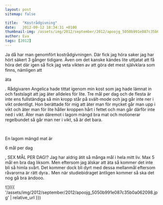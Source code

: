 ```yaml
---
layout: post
sitemap: false

title:  "Kostrådgivning"
date:   2012-09-12 18:34:31 +0100
thumbnail-img: /assets/img/2012/september/2012/apoojg_5050b991e087c35b0a062098.jpg
author: Eva
tags: [2012]
---
```


Ja då har man genomfört kostrådgivningen. Där fick jag höra saker jag har hört säkert 3 gånger tidigare. Även om det kanske kändes lite uttjatat att få höra det där igen så fick jag veta vikten av att göra det mest självklara som finns, nämligen att 

äta

. Rådgivaren Angelica hade tittat igenom min kost som jag hade lämnat in och fastslagit att jag äter alldeles för lite. Tre mål per dag och de flesta är inte ens fullständiga så min kropp står på svält-mode och jag går inte ner i vikt ordentligt. Hon berättade för mig att äter man för mycket går man upp i vikt och äter man för lite håller kroppen hårt i fettet och man går därför inte ned i vikt. Äter man däremot i lagom mängd bra mat och motionerar regelbundet så går man ner i vikt, så är det bara.




 




En lagom mängd mat är

 6 mål per dag

, SEX MÅL PER DAG!? Jag har aldrig ätit så många mål i hela mitt liv. Max 5 mål en bra dag liksom. Men eftersom jag älskar att äta så kommer det inte bli så himla svårt. Det kommer dock bli dyrt med dessa mellanmål eftersom råvarorna är rätt dyra.. Men när studiebidraget äntligen kommer så ska det nog gå bra ändooo.

![]({{ '/assets/img/2012/september/2012/apoojg_5050b991e087c35b0a062098.jpg'  | relative_url }})

